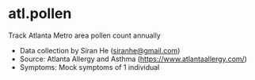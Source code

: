 # atl.pollen
Track Atlanta Metro area pollen count annually
-  Data collection by Siran He (siranhe@gmail.com)
-  Source: Atlanta Allergy and Asthma (https://www.atlantaallergy.com/)
-  Symptoms: Mock symptoms of 1 individual
